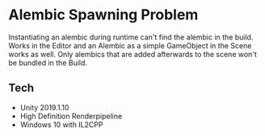# Alembic Spawning Problem

Instantiating an alembic during runtime can't find the alembic in the build. Works in the Editor and an Alembic as a simple GameObject in the Scene works as well. Only alembics that are added afterwards to the scene won't be bundled in the Build.

## Tech

* Unity 2019.1.10
* High Definition Renderpipeline
* Windows 10 with IL2CPP
